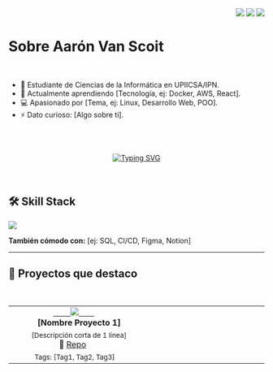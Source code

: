 <div align="right">
	<a href="https://twitter.com/[TU_USUARIO_TWITTER]" ><img src="https://img.shields.io/twitter/follow/[TU_USUARIO_TWITTER]?style=social"></a>
	<a href="https://github.com/[TU_USUARIO_GITHUB]" ><img src="https://img.shields.io/github/followers/[TU_USUARIO_GITHUB]?style=social"></a>
	<a href="https://discord.gg/[TU_INVITACION_DISCORD]" ><img src="https://img.shields.io/discord/[ID_DE_TU_SERVIDOR_DISCORD]?style=social&label=Discord&logo=discord"></a>
</div>

<h1> Sobre Aarón Van Scoit </h1> 

- 🔭 Estudiante de  Ciencias de la Informática en UPIICSA/IPN.
- 🌱 Actualmente aprendiendo [Tecnología, ej: Docker, AWS, React].
- 💻 Apasionado por [Tema, ej: Linux, Desarrollo Web, POO].
- ⚡ Dato curioso: [Algo sobre ti].

<br><br>

<div align="center">
<a href="https://git.io/typing-svg"><img src="https://readme-typing-svg.herokuapp.com?font=Poppins&size=32&pause=1000&color=3092EC&center=true&vCenter=true&width=435&lines=¡Bienvenido+a+mi+perfil!;Me+encanta+el+código;...y+el+café." alt="Typing SVG" /></a>
</div>
<br><br>

## 🛠️ Skill Stack
<p align="left">
  <a href="https://skillicons.dev">
    <img src="https://skillicons.dev/icons?i=html,css,tailwind,js,react,c,cpp,fedora,ubuntu,linux,git,vscode,docker&theme=dark" />
  </a>
</p>

<p align="left">
  <strong>También cómodo con:</strong> [ej: SQL, CI/CD, Figma, Notion]
</p>

---

## 🚀 Proyectos que destaco

<table>
  <tr>
        <td align="center" width="33%">
            <a href="https://github.com/[TU_USUARIO_GITHUB]/[TU_REPO_1]">
                <img src="[URL_DE_IMAGEN_PROYECTO_1]"
             alt="[Nombre Proyecto 1]"
             style="width:100%; height:200px; object-fit:cover;"/>
      </a>
      <br/>
      <b>[Nombre Proyecto 1]</b><br/>
      <sub>[Descripción corta de 1 línea]</sub><br/>
            🔗 <a href="https://github.com/[TU_USUARIO_GITHUB]/[TU_REPO_1]">Repo</a>
      <br/>
      <sub>Tags: [Tag1, Tag2, Tag3]</sub>
    </td>
        <td align="center" width="33%">
      <a href="https
